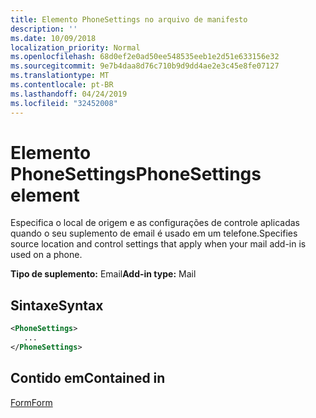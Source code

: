 ```yaml
---
title: Elemento PhoneSettings no arquivo de manifesto
description: ''
ms.date: 10/09/2018
localization_priority: Normal
ms.openlocfilehash: 68d0ef2e0ad50ee548535eeb1e2d51e633156e32
ms.sourcegitcommit: 9e7b4daa8d76c710b9d9dd4ae2e3c45e8fe07127
ms.translationtype: MT
ms.contentlocale: pt-BR
ms.lasthandoff: 04/24/2019
ms.locfileid: "32452008"
---
```

# <a name="phonesettings-element"></a><span data-ttu-id="52a19-102">Elemento PhoneSettings</span><span class="sxs-lookup"><span data-stu-id="52a19-102">PhoneSettings element</span></span>

<span data-ttu-id="52a19-103">Especifica o local de origem e as configurações de controle aplicadas quando o seu suplemento de email é usado em um telefone.</span><span class="sxs-lookup"><span data-stu-id="52a19-103">Specifies source location and control settings that apply when your mail add-in is used on a phone.</span></span>

<span data-ttu-id="52a19-104">**Tipo de suplemento:** Email</span><span class="sxs-lookup"><span data-stu-id="52a19-104">**Add-in type:** Mail</span></span>

## <a name="syntax"></a><span data-ttu-id="52a19-105">Sintaxe</span><span class="sxs-lookup"><span data-stu-id="52a19-105">Syntax</span></span>

```XML
<PhoneSettings>
   ...
</PhoneSettings>
```

## <a name="contained-in"></a><span data-ttu-id="52a19-106">Contido em</span><span class="sxs-lookup"><span data-stu-id="52a19-106">Contained in</span></span>

[<span data-ttu-id="52a19-107">Form</span><span class="sxs-lookup"><span data-stu-id="52a19-107">Form</span></span>](form.md)

